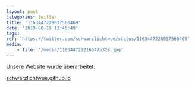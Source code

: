 ```yaml
---
layout: post
categories: twitter
title: '1163447228037566469'
date: '2019-08-19 13:46:49'
tags: 
ref: 'https://twitter.com/schwarzlichtwue/status/1163447228037566469'
media:
    - file: '/media/1163447222165475328.jpg'
---
```

Unsere Website wurde überarbeitet:

[schwarzlichtwue.github.io](https://schwarzlichtwue.github.io/)  